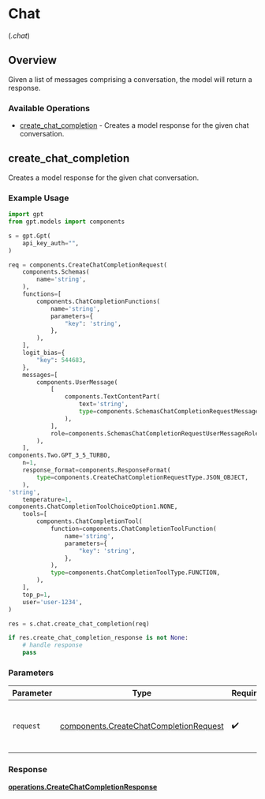 # Chat
(*.chat*)

## Overview

Given a list of messages comprising a conversation, the model will return a response.

### Available Operations

* [create_chat_completion](#create_chat_completion) - Creates a model response for the given chat conversation.

## create_chat_completion

Creates a model response for the given chat conversation.

### Example Usage

```python
import gpt
from gpt.models import components

s = gpt.Gpt(
    api_key_auth="",
)

req = components.CreateChatCompletionRequest(
    components.Schemas(
        name='string',
    ),
    functions=[
        components.ChatCompletionFunctions(
            name='string',
            parameters={
                "key": 'string',
            },
        ),
    ],
    logit_bias={
        "key": 544683,
    },
    messages=[
        components.UserMessage(
            [
                components.TextContentPart(
                    text='string',
                    type=components.SchemasChatCompletionRequestMessageContentPartTextType.TEXT,
                ),
            ],
            role=components.SchemasChatCompletionRequestUserMessageRole.USER,
        ),
    ],
components.Two.GPT_3_5_TURBO,
    n=1,
    response_format=components.ResponseFormat(
        type=components.CreateChatCompletionRequestType.JSON_OBJECT,
    ),
'string',
    temperature=1,
components.ChatCompletionToolChoiceOption1.NONE,
    tools=[
        components.ChatCompletionTool(
            function=components.ChatCompletionToolFunction(
                name='string',
                parameters={
                    "key": 'string',
                },
            ),
            type=components.ChatCompletionToolType.FUNCTION,
        ),
    ],
    top_p=1,
    user='user-1234',
)

res = s.chat.create_chat_completion(req)

if res.create_chat_completion_response is not None:
    # handle response
    pass
```

### Parameters

| Parameter                                                                                    | Type                                                                                         | Required                                                                                     | Description                                                                                  |
| -------------------------------------------------------------------------------------------- | -------------------------------------------------------------------------------------------- | -------------------------------------------------------------------------------------------- | -------------------------------------------------------------------------------------------- |
| `request`                                                                                    | [components.CreateChatCompletionRequest](../../models/shared/createchatcompletionrequest.md) | :heavy_check_mark:                                                                           | The request object to use for the request.                                                   |


### Response

**[operations.CreateChatCompletionResponse](../../models/operations/createchatcompletionresponse.md)**


